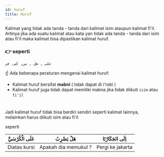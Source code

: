 ```yaml
---
id: huruf
title: Huruf
---
```

Kalimat yang tidak ada tanda - tanda dari kalimat isim ataupun kalimat fi'il. Artinya jika ada suatu kalimat atau kata yan tidak ada tanda - tanda dari isim atau fi'il maka kalimat bisa dipastikan kalimat huruf.

<h3> 👉 seperti</h3>

```
على , هل , من, كم, في
```

☝️ Ada beberapa peraturan mengenai kalimat huruf: 
 * Kalimat huruf bersifat **mabni** ( tidak dapat di i'robi )
 * Kalimat huruf juga tidak dapat memiliki makna jika tidak diikuti ``isim`` atau ``fi'il``

#
Jadi kalimat huruf tidak bisa berdiri sendiri seperti kalimat lainnya, melainkan harus diikuti isim atau fi'il

seperti

<table>
<thead>
  <tr>
    <th>عَلَى الْكُرْسَيَّ</th>
    <th>هَلْ يَضْرِبُ</th>
    <th>اِلَى الجَكَارْتَا</th>
  </tr>
</thead>
<tbody>
  <tr>
    <td>Diatas kursi</td>
    <td>Apakah dia memukul ?</td>
    <td>Pergi ke jakarta</td>
  </tr>
</tbody>
</table>
